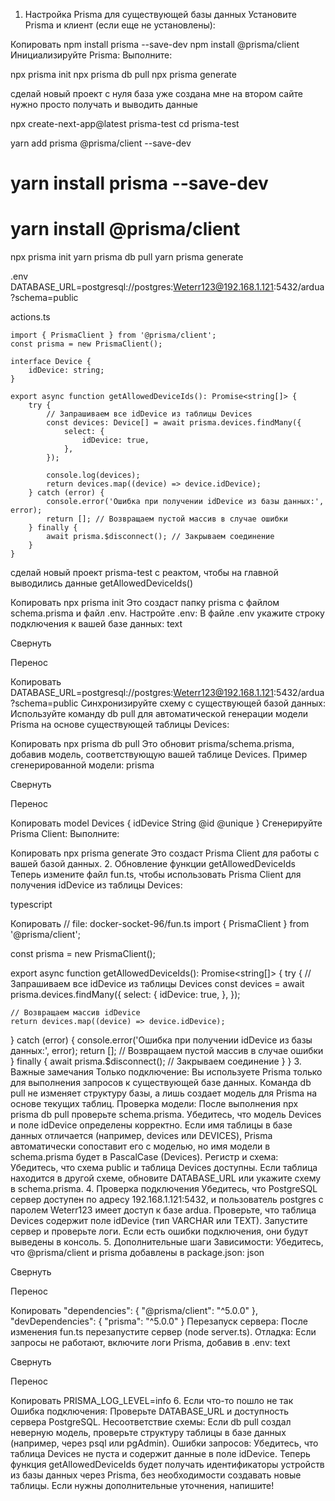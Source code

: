 1. Настройка Prisma для существующей базы данных
   Установите Prisma и клиент (если еще не установлены):

Копировать
npm install prisma --save-dev
npm install @prisma/client
Инициализируйте Prisma: Выполните:

npx prisma init
npx prisma db pull
npx prisma generate


сделай новый проект с нуля
база уже создана мне на втором сайте нужно просто получать и выводить данные

npx create-next-app@latest prisma-test
cd prisma-test

yarn add prisma @prisma/client --save-dev
# yarn install prisma --save-dev
# yarn install @prisma/client

npx prisma init
yarn prisma db pull
yarn prisma generate

.env
DATABASE_URL=postgresql://postgres:Weterr123@192.168.1.121:5432/ardua?schema=public

actions.ts
```
import { PrismaClient } from '@prisma/client';
const prisma = new PrismaClient();

interface Device {
    idDevice: string;
}

export async function getAllowedDeviceIds(): Promise<string[]> {
    try {
        // Запрашиваем все idDevice из таблицы Devices
        const devices: Device[] = await prisma.devices.findMany({
            select: {
                idDevice: true,
            },
        });

        console.log(devices);
        return devices.map((device) => device.idDevice);
    } catch (error) {
        console.error('Ошибка при получении idDevice из базы данных:', error);
        return []; // Возвращаем пустой массив в случае ошибки
    } finally {
        await prisma.$disconnect(); // Закрываем соединение
    }
}
```

сделай новый проект prisma-test с реактом, чтобы на главной выводились данные  getAllowedDeviceIds()




Копировать
npx prisma init
Это создаст папку prisma с файлом schema.prisma и файл .env.
Настройте .env: В файле .env укажите строку подключения к вашей базе данных:
text

Свернуть

Перенос

Копировать
DATABASE_URL=postgresql://postgres:Weterr123@192.168.1.121:5432/ardua?schema=public
Синхронизируйте схему с существующей базой данных: Используйте команду db pull для автоматической генерации модели Prisma на основе существующей таблицы Devices:




Копировать
npx prisma db pull
Это обновит prisma/schema.prisma, добавив модель, соответствующую вашей таблице Devices. Пример сгенерированной модели:
prisma

Свернуть

Перенос

Копировать
model Devices {
idDevice String @id @unique
}
Сгенерируйте Prisma Client: Выполните:




Копировать
npx prisma generate
Это создаст Prisma Client для работы с вашей базой данных.
2. Обновление функции getAllowedDeviceIds
   Теперь измените файл fun.ts, чтобы использовать Prisma Client для получения idDevice из таблицы Devices:

typescript



Копировать
// file: docker-socket-96/fun.ts
import { PrismaClient } from '@prisma/client';

const prisma = new PrismaClient();

export async function getAllowedDeviceIds(): Promise<string[]> {
try {
// Запрашиваем все idDevice из таблицы Devices
const devices = await prisma.devices.findMany({
select: {
idDevice: true,
},
});

    // Возвращаем массив idDevice
    return devices.map((device) => device.idDevice);
} catch (error) {
console.error('Ошибка при получении idDevice из базы данных:', error);
return []; // Возвращаем пустой массив в случае ошибки
} finally {
await prisma.$disconnect(); // Закрываем соединение
}
}
3. Важные замечания
   Только подключение: Вы используете Prisma только для выполнения запросов к существующей базе данных. Команда db pull не изменяет структуру базы, а лишь создает модель для Prisma на основе текущих таблиц.
   Проверка модели: После выполнения npx prisma db pull проверьте schema.prisma. Убедитесь, что модель Devices и поле idDevice определены корректно. Если имя таблицы в базе данных отличается (например, devices или DEVICES), Prisma автоматически сопоставит его с моделью, но имя модели в schema.prisma будет в PascalCase (Devices).
   Регистр и схема: Убедитесь, что схема public и таблица Devices доступны. Если таблица находится в другой схеме, обновите DATABASE_URL или укажите схему в schema.prisma.
4. Проверка подключения
   Убедитесь, что PostgreSQL сервер доступен по адресу 192.168.1.121:5432, и пользователь postgres с паролем Weterr123 имеет доступ к базе ardua.
   Проверьте, что таблица Devices содержит поле idDevice (тип VARCHAR или TEXT).
   Запустите сервер и проверьте логи. Если есть ошибки подключения, они будут выведены в консоль.
5. Дополнительные шаги
   Зависимости: Убедитесь, что @prisma/client и prisma добавлены в package.json:
   json

Свернуть

Перенос

Копировать
"dependencies": {
"@prisma/client": "^5.0.0"
},
"devDependencies": {
"prisma": "^5.0.0"
}
Перезапуск сервера: После изменения fun.ts перезапустите сервер (node server.ts).
Отладка: Если запросы не работают, включите логи Prisma, добавив в .env:
text

Свернуть

Перенос

Копировать
PRISMA_LOG_LEVEL=info
6. Если что-то пошло не так
   Ошибка подключения: Проверьте DATABASE_URL и доступность сервера PostgreSQL.
   Несоответствие схемы: Если db pull создал неверную модель, проверьте структуру таблицы в базе данных (например, через psql или pgAdmin).
   Ошибки запросов: Убедитесь, что таблица Devices не пуста и содержит данные в поле idDevice.
   Теперь функция getAllowedDeviceIds будет получать идентификаторы устройств из базы данных через Prisma, без необходимости создавать новые таблицы. Если нужны дополнительные уточнения, напишите!